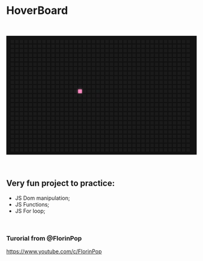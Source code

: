 # HoverBoard
<br>

![alt text](./screen.png)

<br>

## Very fun project to practice:

- JS Dom manipulation; 
- JS Functions; 
- JS For loop;

<br>


### Turorial from @FlorinPop
https://www.youtube.com/c/FlorinPop